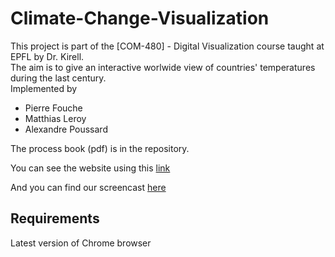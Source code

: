 # Climate-Change-Visualization

This project is part of the [COM-480] - Digital Visualization course taught at EPFL by Dr. Kirell.  
The aim is to give an interactive worlwide view of countries' temperatures during the last century.  
Implemented by 
- Pierre Fouche 
- Matthias Leroy
- Alexandre Poussard


The process book (pdf) is in the repository.  

You can see the website using this [link](https://alexandrepoussard.github.io/Climate-Change-Visualization/) 

And you can find our screencast [here](https://www.google.com)


## Requirements

Latest version of Chrome browser
